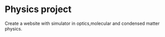 # Physics project
 Create a website with simulator in optics,molecular and condensed matter physics.  
